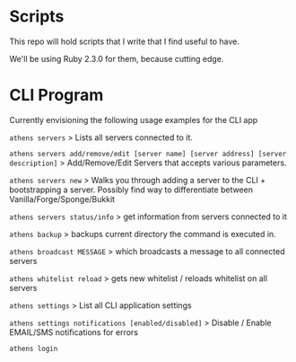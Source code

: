 # Scripts
This repo will hold scripts that I write that I find useful to have.

We'll be using Ruby 2.3.0 for them, because cutting edge.


# CLI Program
Currently envisioning the following usage examples for the CLI app

`athens servers` > Lists all servers connected to it.

`athens servers add/remove/edit [server name] [server address] [server description]` > Add/Remove/Edit Servers that accepts various parameters.

`athens servers new` > Walks you through adding a server to the CLI + bootstrapping a server. Possibly find way to differentiate between Vanilla/Forge/Sponge/Bukkit

`athens servers status/info` > get information from servers connected to it

`athens backup` > backups current directory the command is executed in.

`athens broadcast MESSAGE` > which broadcasts a message to all connected servers

`athens whitelist reload` > gets new whitelist / reloads whitelist on all servers

`athens settings` > List all CLI application settings

`athens settings notifications [enabled/disabled]` > Disable / Enable EMAIL/SMS notifications for errors

`athens login`
